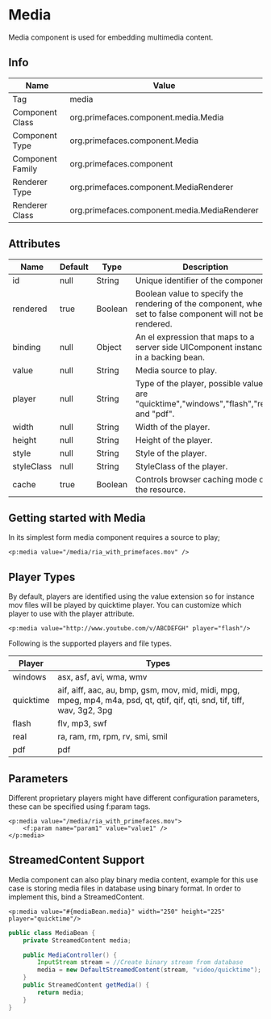 # Media

Media component is used for embedding multimedia content.

## Info

| Name | Value |
| - | - |
| Tag | media
| Component Class | org.primefaces.component.media.Media
| Component Type | org.primefaces.component.Media
| Component Family | org.primefaces.component |
| Renderer Type | org.primefaces.component.MediaRenderer
| Renderer Class | org.primefaces.component.media.MediaRenderer

## Attributes

| Name | Default | Type | Description | 
| --- | --- | --- | --- |
id | null | String | Unique identifier of the component.
rendered | true | Boolean | Boolean value to specify the rendering of the component, when set to false component will not be rendered.
binding | null | Object | An el expression that maps to a server side UIComponent instance in a backing bean.
value | null | String | Media source to play.
player | null | String | Type of the player, possible values are "quicktime","windows","flash","real" and "pdf".
width | null | String | Width of the player.
height | null | String | Height of the player.
style | null | String | Style of the player.
styleClass | null | String | StyleClass of the player.
cache | true | Boolean | Controls browser caching mode of the resource.

## Getting started with Media
In its simplest form media component requires a source to play;

```xhtml
<p:media value="/media/ria_with_primefaces.mov" />
```

## Player Types
By default, players are identified using the value extension so for instance mov files will be played
by quicktime player. You can customize which player to use with the player attribute.

```xhtml
<p:media value="http://www.youtube.com/v/ABCDEFGH" player="flash"/>
```
Following is the supported players and file types.

| Player | Types |
| --- | --- |
windows | asx, asf, avi, wma, wmv
quicktime | aif, aiff, aac, au, bmp, gsm, mov, mid, midi, mpg, mpeg, mp4, m4a, psd, qt, qtif, qif, qti, snd, tif, tiff, wav, 3g2, 3pg
flash | flv, mp3, swf
real | ra, ram, rm, rpm, rv, smi, smil
pdf | pdf

## Parameters
Different proprietary players might have different configuration parameters, these can be specified
using f:param tags.

```xhtml
<p:media value="/media/ria_with_primefaces.mov">
    <f:param name="param1" value="value1" />
</p:media>
```
## StreamedContent Support
Media component can also play binary media content, example for this use case is storing media
files in database using binary format. In order to implement this, bind a StreamedContent.

```xhtml
<p:media value="#{mediaBean.media}" width="250" height="225" player="quicktime"/>
```
```java
public class MediaBean {
    private StreamedContent media;

    public MediaController() {
        InputStream stream = //Create binary stream from database
        media = new DefaultStreamedContent(stream, "video/quicktime");
    }
    public StreamedContent getMedia() { 
        return media;
    }
}
```

